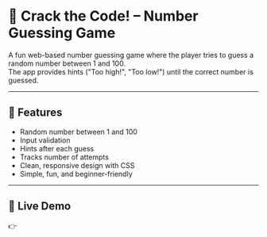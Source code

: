 # 🎲 Crack the Code! – Number Guessing Game

A fun web-based number guessing game where the player tries to guess a random number between 1 and 100.  
The app provides hints ("Too high!", "Too low!") until the correct number is guessed.

---

## 🧮 Features
- Random number between 1 and 100
- Input validation
- Hints after each guess
- Tracks number of attempts
- Clean, responsive design with CSS
- Simple, fun, and beginner-friendly

---

## 🚀 Live Demo
👉 
